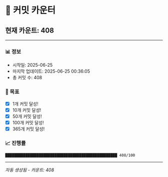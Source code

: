 # 🔢 커밋 카운터

## 현재 카운트: 408

---

### 📊 정보
- 시작일: 2025-06-25
- 마지막 업데이트: 2025-06-25 00:36:05
- 총 커밋 수: 408

### 🎯 목표
- [x] 1개 커밋 달성!
- [x] 10개 커밋 달성!
- [x] 50개 커밋 달성!
- [x] 100개 커밋 달성!
- [x] 365개 커밋 달성!

### 📈 진행률
```
██████████████████████████████████████████████████ 408/100
```

---
*자동 생성됨 - 카운트: 408*
